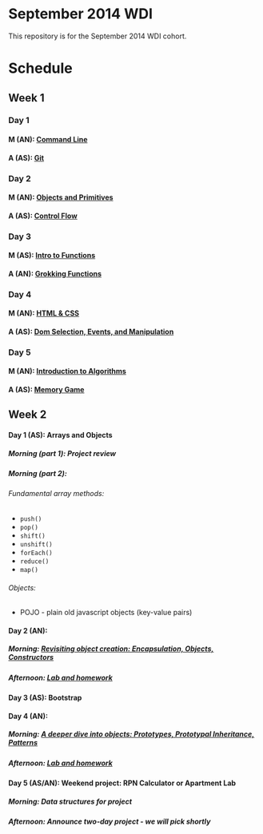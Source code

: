 September 2014 WDI
==================

This repository is for the September 2014 WDI cohort.

# Schedule

## Week 1
### Day 1
#### M (AN): [Command Line](command_line/)
#### A (AS): [Git](git_intro/) 

### Day 2
#### M (AN): [Objects and Primitives](objects_and_primitives/)
#### A (AS): [Control Flow](js_control_flow/)

### Day 3
#### M (AS): [Intro to Functions](js_intro_functions/)
#### A (AN): [Grokking Functions](grokking_functions/)

### Day 4
#### M (AN): [HTML & CSS](https://github.com/wdi-sf-fall/notes/tree/master/week_01_fundamentals/day_2_productivity_htmlcssbootstrap/dusk_html_css%20and%20bootstrap)
#### A (AS): [Dom Selection, Events, and Manipulation](dom_selection_events_manipulation/)

### Day 5
#### M (AN): [Introduction to Algorithms](/intro_to_algorithms)
#### A (AS): [Memory Game](https://github.com/wdi-sf-september-2014-hw/memory_game)

## Week 2
#### Day 1 (AS): Arrays and Objects 
##### Morning (part 1): Project review
##### Morning (part 2): 
###### Fundamental array methods: 
  * `push()`
  * `pop()` 
  * `shift()` 
  * `unshift()` 
  * `forEach()`
  * `reduce()`
  * `map()`

###### Objects:
  * POJO - plain old javascript objects (key-value pairs)

#### Day 2 (AN): 
##### Morning: [Revisiting object creation: Encapsulation, Objects, Constructors](objects_and_prototypical_inheritance/)
##### Afternoon: [Lab and homework](https://github.com/wdi-sf-september-2014-hw/drag_race#day-1)

#### Day 3 (AS): Bootstrap

#### Day 4 (AN): 
##### Morning: [A deeper dive into objects: Prototypes, Prototypal Inheritance, Patterns](objects_and_prototypical_inheritance/)
##### Afternoon: [Lab and homework](https://github.com/wdi-sf-september-2014-hw/drag_race#day-2-in-addition)

#### Day 5 (AS/AN): Weekend project: RPN Calculator or Apartment Lab 
##### Morning: Data structures for project 
##### Afternoon: Announce two-day project - we will pick shortly 

